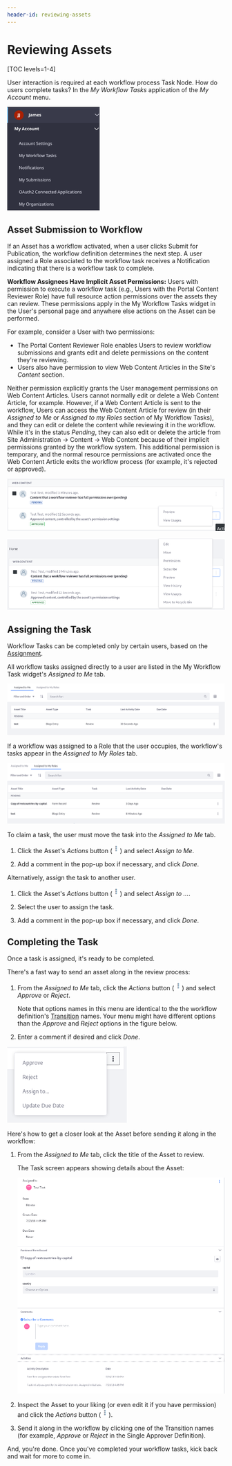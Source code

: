 ```yaml
---
header-id: reviewing-assets
---
```


# Reviewing Assets

[TOC levels=1-4]

User interaction is required at each workflow process Task Node. How do
users complete tasks? In the *My Workflow Tasks* application of the *My Account*
menu.

![Figure 1: Users manage workflow tasks from their My Workflow Tasks widget.](../../images/workflow-myworkflow-tasks-menu.png)

## Asset Submission to Workflow

If an Asset has a workflow activated, when a user clicks Submit for Publication,
the workflow definition determines the next step. A user assigned a Role
associated to the workflow task receives a Notification indicating that there is
a workflow task to complete.

**Workflow Assignees Have Implicit Asset Permissions:** Users with permission to
execute a workflow task (e.g., Users with the Portal Content Reviewer Role) have
full resource action permissions over the assets they can review. These
permissions apply in the My Workflow Tasks widget in the User's personal page
and anywhere else actions on the Asset can be performed.

For example, consider a User with two permissions:

- The Portal Content Reviewer Role enables Users to review workflow
    submissions and grants edit and delete permissions on the content they're
    reviewing. 
- Users also have permission to view Web Content Articles in the Site's
    _Content_ section. 

Neither permission explicitly grants the User management permissions on Web
Content Articles. Users cannot normally edit or delete a Web Content Article,
for example. However, if a Web Content Article is sent to the workflow, Users
can access the Web Content Article for review (in their _Assigned to Me_ or
_Assigned to my Roles_ section of My Workflow Tasks), and they can edit or
delete the content while reviewing it in the workflow. While it's in the status
_Pending_, they can also edit or delete the article from Site Administration
&rarr; Content &rarr; Web Content because of their implicit permissions granted
by the workflow system. This additional permission is temporary, and the normal
resource permissions are activated once the Web Content Article exits the
workflow process (for example, it's rejected or approved).

![Figure 2: A User with VIEW permission on Web Content cannot manage Approved Articles.](../../images/workflow-approved-permissions.png)

![Figure 3: A User with access to Web Content in the Workflow can manage Pending Articles.](../../images/workflow-pending-permissions.png)

## Assigning the Task

Workflow Tasks can be completed only by certain users, based on the 
[Assignment](/docs/7-1/tutorials/-/knowledge_base/t/workflow-task-nodes#assignments).

All workflow tasks assigned directly to a user are listed in the My Workflow
Task widget's *Assigned to Me* tab.

![Figure 4: The assets assigned to a user are listed in *Assigned to Me*.](../../images/workflow-assigned-to-me.png)

If a workflow was assigned to a Role that the user occupies, the workflow's
tasks appear in the *Assigned to My Roles* tab.

![Figure 5: The Assets assigned to Roles are listed in each associated user's *Assigned to My Roles* tab.](../../images/workflow-assigned-to-my-roles.png)

To claim a task, the user must move the task into the *Assigned to Me* tab.

1.  Click the Asset's *Actions* button
    (![Actions](../../images/icon-actions.png)) and select *Assign to Me*.

2.  Add a comment in the pop-up box if necessary, and click *Done*.

Alternatively, assign the task to another user.

1.  Click the Asset's *Actions* button
    (![Actions](../../images/icon-actions.png)) and select *Assign to ...*.

2.  Select the user to assign the task.

3.  Add a comment in the pop-up box if necessary, and click *Done*.

## Completing the Task

Once a task is assigned, it's ready to be completed.

There's a fast way to send an asset along in the review process:

1.  From the *Assigned to Me* tab, click the *Actions* button
    (![Actions](../../images/icon-actions.png)) and select *Approve* or
    *Reject*.

    Note that options names in this menu are identical to the the workflow 
    definition's
    [Transition](/docs/7-1/tutorials/-/knowledge_base/t/workflow-definition-nodes)
    names. Your menu might have different options than the *Approve* and
    *Reject* options in the figure below.

2.  Enter a comment if desired and click *Done*.

![Figure 6: Complete Tasks right from the *Assigned to Me* list.](../../images/workflow-complete-task.png)

Here's how to get a closer look at the Asset before sending it along in the
workflow:

1.  From the *Assigned to Me* tab, click the title of the Asset to review.

    The Task screen appears showing details about the Asset:

    ![Figure 7: Inspect Assets before completing the Task.](../../images/workflow-task-review.png)

2.  Inspect the Asset to your liking (or even edit it if you have permission)
    and click the *Actions* button
    (![Actions](../../images/icon-actions.png)).

3.  Send it along in the workflow by clicking one of the Transition names (for
    example, *Approve* or *Reject* in the Single Approver Definition).

And, you're done. Once you've completed your workflow tasks, kick back and wait
for more to come in.
